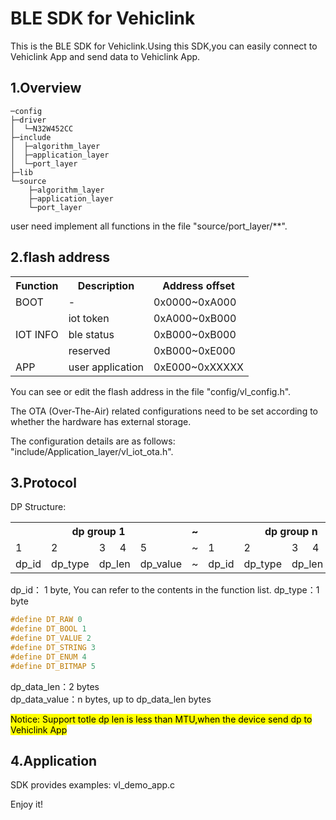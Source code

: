 # BLE SDK for Vehiclink

This is the BLE SDK for Vehiclink.Using this SDK,you can easily connect to Vehiclink App and send data to Vehiclink App.

## 1.Overview
```
─config
├─driver
│  └─N32W452CC
├─include
│  ├─algorithm_layer
│  ├─application_layer
│  └─port_layer
├─lib
└─source
    ├─algorithm_layer
    ├─application_layer
    └─port_layer
```
user need implement all functions in the file "source/port_layer/**".


## 2.flash address
<table>
 <tr>
    <th>Function</th>
    <th>Description</th>
    <th>Address offset</th>
 </tr>
 <tr>
    <td >BOOT</td>
    <td>-</td>
    <td>0x0000~0xA000</td>
 </tr>
 <tr>
    <td rowspan="3">IOT INFO</td>
    <td>iot token</td>
    <td>0xA000~0xB000</td>
 </tr>
 <tr>
    <td>ble status</td>
    <td>0xB000~0xB000</td>
 </tr>
  <tr>
    <td>reserved</td>
    <td>0xB000~0xE000</td>
 </tr>
 <tr>
    <td>APP</td>
    <td>user application</td>
    <td>0xE000~0xXXXXX</td>
 </tr>
</table>

You can see or edit the flash address in the file "config/vl_config.h".

The OTA (Over-The-Air) related configurations need to be set according to whether the hardware has external storage. 

The configuration details are as follows: "include/Application_layer/vl_iot_ota.h".


## 3.Protocol

DP Structure:

<table>
  <tr>
    <th colspan="5">dp group 1</th>
    <th>~</th>
    <th colspan="5">dp group n</th>
  </tr>
  <tr>
    <td>1</td><td>2</td><td>3</td><td>4</td><td>5</td>
    <td>~</td>
    <td>1</td><td>2</td><td>3</td><td>4</td><td>5</td>
  </tr>
  <tr>
    <td>dp_id</td><td>dp_type</td>
    <td colspan="2">dp_len</td><td>dp_value</td>
    </td><td>~</td>
    <td>dp_id</td><td>dp_type</td>
    <td colspan="2">dp_len</td><td>dp_value</td>
  </tr>
</table>


dp_id： 1 byte, You can refer to the contents in the function list.
dp_type：1 byte  
```c
#define DT_RAW 0  
#define DT_BOOL 1 
#define DT_VALUE 2 
#define DT_STRING 3 
#define DT_ENUM 4  
#define DT_BITMAP 5 
```
dp_data_len：2 bytes  
dp_data_value：n bytes, up to dp_data_len bytes


<p><mark>Notice: Support totle dp len is less than MTU,when the device send dp to Vehiclink App</mark></p>

## 4.Application

SDK provides examples: vl_demo_app.c


Enjoy it!
